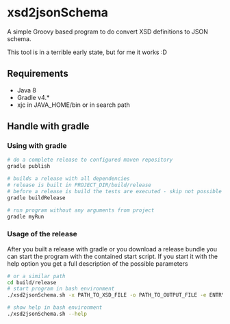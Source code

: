 # xsd2jsonSchema 
A simple Groovy based program to do convert XSD definitions to JSON schema.

This tool is in a terrible early state, but for me it works :D



## Requirements
* Java 8
* Gradle v4.*
* xjc in JAVA_HOME/bin or in search path


## Handle with gradle
### Using with gradle
```bash
# do a complete release to configured maven repository
gradle publish

# builds a release with all dependencies
# release is built in PROJECT_DIR/build/release
# before a release is build the tests are executed - skip not possible
gradle buildRelease

# run program without any arguments from project
gradle myRun
```
### Usage of the release
After you built a release with gradle or you download a release bundle you can start
the program with the contained start script. If you start it with the help option you
get a full description of the possible parameters
```bash
# or a similar path
cd build/release
# start program in bash environment
./xsd2jsonSchema.sh -x PATH_TO_XSD_FILE -o PATH_TO_OUTPUT_FILE -e ENTRY_TYPE_FOR_SERIALIZATION

# show help in bash environment
./xsd2jsonSchema.sh --help
```

